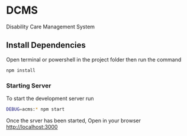 # DCMS

Disability Care Management System

## Install Dependencies

Open terminal or powershell in the project folder then run the command

```bash
npm install
```

### Starting Server

To start the development server run

```bash
DEBUG=acms:* npm start
```

Once the srver has been started, Open in your browser [http://localhost:3000](http://localhost:3000)
